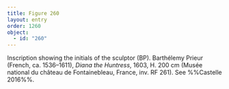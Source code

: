```yaml
---
title: Figure 260
layout: entry
order: 1260
object:
  - id: "260"
---
```


Inscription showing the initials of the sculptor (BP). Barthélemy Prieur (French, ca. 1536–1611), *Diana the Huntress*, 1603, H. 200 cm (Musée national du château de Fontainebleau, France, inv. RF 261). See %%Castelle 2016%%.
